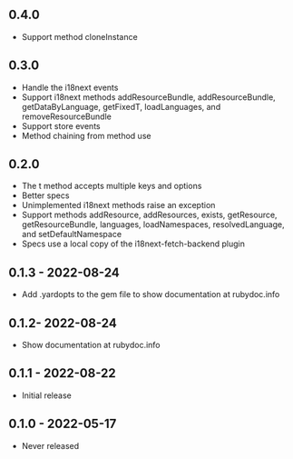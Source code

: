 ## 0.4.0

* Support method cloneInstance

## 0.3.0

* Handle the i18next events
* Support i18next methods addResourceBundle, addResourceBundle, getDataByLanguage, getFixedT, loadLanguages, and removeResourceBundle
* Support store events
* Method chaining from method use

## 0.2.0

* The t method accepts multiple keys and options
* Better specs
* Unimplemented i18next methods raise an exception
* Support methods addResource, addResources, exists, getResource, getResourceBundle, languages, loadNamespaces, resolvedLanguage, and setDefaultNamespace
* Specs use a local copy of the i18next-fetch-backend plugin

## 0.1.3 - 2022-08-24

* Add .yardopts to the gem file to show documentation at rubydoc.info

## 0.1.2- 2022-08-24

* Show documentation at rubydoc.info

## 0.1.1 - 2022-08-22

* Initial release

## 0.1.0 - 2022-05-17

* Never released
